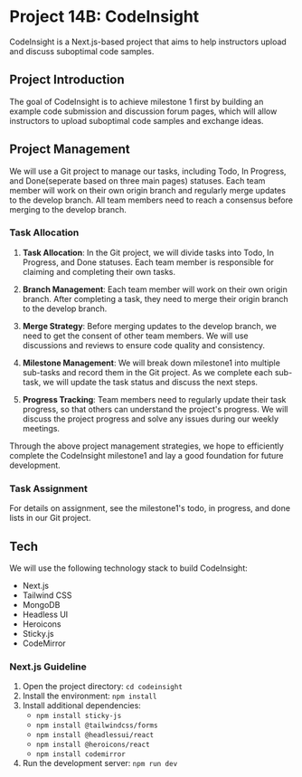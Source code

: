 # Project 14B: CodeInsight

CodeInsight is a Next.js-based project that aims to help instructors upload and discuss suboptimal code samples.

## Project Introduction

The goal of CodeInsight is to achieve milestone 1 first by building an example code submission and discussion forum pages, which will allow instructors to upload suboptimal code samples and exchange ideas.

## Project Management

We will use a Git project to manage our tasks, including Todo, In Progress, and Done(seperate based on three main pages) statuses. Each team member will work on their own origin branch and regularly merge updates to the develop branch. All team members need to reach a consensus before merging to the develop branch.

### Task Allocation
1. **Task Allocation**: In the Git project, we will divide tasks into Todo, In Progress, and Done statuses. Each team member is responsible for claiming and completing their own tasks.

2. **Branch Management**: Each team member will work on their own origin branch. After completing a task, they need to merge their origin branch to the develop branch.

3. **Merge Strategy**: Before merging updates to the develop branch, we need to get the consent of other team members. We will use discussions and reviews to ensure code quality and consistency.

4. **Milestone Management**: We will break down milestone1 into multiple sub-tasks and record them in the Git project. As we complete each sub-task, we will update the task status and discuss the next steps.

5. **Progress Tracking**: Team members need to regularly update their task progress, so that others can understand the project's progress. We will discuss the project progress and solve any issues during our weekly meetings.

Through the above project management strategies, we hope to efficiently complete the CodeInsight milestone1 and lay a good foundation for future development.

### Task Assignment
For details on assignment, see the milestone1's todo, in progress, and done lists in our Git project.

## Tech

We will use the following technology stack to build CodeInsight:

- Next.js
- Tailwind CSS
- MongoDB
- Headless UI
- Heroicons
- Sticky.js
- CodeMirror

### Next.js Guideline

1. Open the project directory: `cd codeinsight`
2. Install the environment: `npm install`
3. Install additional dependencies:
   - `npm install sticky-js`
   - `npm install @tailwindcss/forms`
   - `npm install @headlessui/react`
   - `npm install @heroicons/react`
   - `npm install codemirror`
4. Run the development server: `npm run dev`



